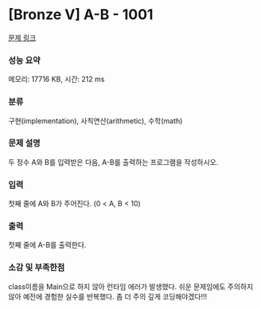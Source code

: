 # [Bronze V] A-B - 1001 

[문제 링크](https://www.acmicpc.net/problem/1001) 

### 성능 요약

메모리: 17716 KB, 시간: 212 ms

### 분류

구현(implementation), 사칙연산(arithmetic), 수학(math)

### 문제 설명

<p>두 정수 A와 B를 입력받은 다음, A-B를 출력하는 프로그램을 작성하시오.</p>

### 입력 

 <p>첫째 줄에 A와 B가 주어진다. (0 < A, B < 10)</p>

### 출력 

 <p>첫째 줄에 A-B를 출력한다.</p>

### 소감 및 부족한점

class이름을 Main으로 하지 않아 런타임 에러가 발생했다. 
쉬운 문제임에도 주의하지 않아 예전에 경험한 실수를 반복했다. 
좀 더 주의 깊게 코딩해야겠다!!!
